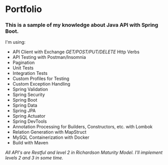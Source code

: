 # Portfolio

### This is a sample of my knowledge about Java API with Spring Boot.

I'm using:
* API Client with Exchange _GET/POST/PUT/DELETE_ Http Verbs
* API Testing with Postman/Insomnia
* Pagination
* Unit Tests
* Integration Tests
* Custom Profiles for Testing
* Custom Exception Handling
* Spring Validation
* Spring Security
* Spring Boot
* Spring Data
* Spring JPA
* Spring Actuator
* Spring DevTools
* Annotation Processing for Builders, Constructors, etc. with Lombok
* Relation Generation with MapStruct
* MySQL Containerization with Docker
* Build with Maven
 
 _All API's are Restful and level 2 in Richardson Maturity Model. I'll implement levels 2 and 3 in some time._
 
 
 
